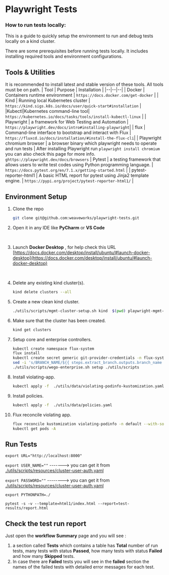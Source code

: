 # Playwright Tests

### How to run tests locally:

This is a guide to quickly setup the environment to run and debug tests locally on a kind cluster.

There are some prerequisites before running tests locally. It includes installing required tools and environment configurations.

  ## Tools  & Utilities

It is recommended to install latest and stable version of these tools. All tools must be on path.
| Tool | Purpose | Installation |
|--|--|--|
| Docker | Containers runtime environment | `https://docs.docker.com/get-docker` |
| Kind | Running local Kubernetes cluster | `https://kind.sigs.k8s.io/docs/user/quick-start#installation` |
|Kubectl|Kubernetes command-line tool| `https://kubernetes.io/docs/tasks/tools/install-kubectl-linux` |
| Playwright |  a framework for Web Testing and Automation | `https://playwright.dev/docs/intro#installing-playwright`|
| flux | Command-line interface to bootstrap and interact with Flux | `https://fluxcd.io/docs/installation/#install-the-flux-cli`|
| Playwright chromium browser | a browser binary which playwright needs to operate and run tests | After installing Playwright run `playwright install chromium`<br> you can also check this page for more info. <br> `ghttps://playwright.dev/docs/browsers`
| Pytest | a testing framework that allows users to write test codes using Python programming language.  | `https://docs.pytest.org/en/7.1.x/getting-started.html` |
| pytest-reporter-html1 | A basic HTML report for pytest using Jinja2 template engine.   | `https://pypi.org/project/pytest-reporter-html1/` |

## Environment Setup
1. Clone the repo<br/>
    ```bash
    git clone git@github.com:weaveworks/playwright-tests.git
    ```
   
2. Open it in any IDE like **PyCharm** or **VS Code**<p>&nbsp;</p>

3. Launch **Docker Desktop** , for help check this URL [https://docs.docker.com/desktop/install/ubuntu/#launch-docker-desktop](https://docs.docker.com/desktop/install/ubuntu/#launch-docker-desktop) <p>&nbsp;</p>

4. Delete any existing kind cluster(s).
    ```bash
    kind delete clusters --all
    ```
   
5. Create a new clean kind cluster.
    ```bash
    ./utils/scripts/mgmt-cluster-setup.sh kind  $(pwd) playwright-mgmt-kind
    ```
   
6. Make sure that the cluster has been created.
    ```bash
    kind get clusters
    ```
   
7. Setup core and enterprise controllers.
    ```bash
    kubectl create namespace flux-system
    flux install
    kubectl create secret generic git-provider-credentials -n flux-system --from-literal=username="$GITHUB_USER" --from-literal=password="$GITHUB_TOKEN"
    sed -i 's/BRANCH_NAME/${{ steps.extract_branch.outputs.branch_name }}/' ./utils/scripts/resources/flux-system-gitrepo.yaml
    ./utils/scripts/wego-enterprise.sh setup ./utils/scripts
    ```
   
8. Install violating-app.
    ```bash
    kubectl apply -f  ./utils/data/violating-podinfo-kustomization.yaml
    ```
   
9. Install policies.
    ```bash
    kubectl apply -f  ./utils/data/policies.yaml
    ```

10. Flux reconcile violating app.
    ```bash
    flux reconcile kustomization violating-podinfo -n default --with-source || true
    kubectl get pods -A
    ```
   
## Run Tests

`export URL="http://localhost:8000"`

`export USER_NAME=""`  -------> you can get it from [./utils/scripts/resources/cluster-user-auth.yaml](./utils/scripts/resources/cluster-user-auth.yaml)

`export PASSWORD=""`  --------> you can get it from [./utils/scripts/resources/cluster-user-auth.yaml](./utils/scripts/resources/cluster-user-auth.yaml)

`export PYTHONPATH=./`

`pytest -s -v --template=html1/index.html --report=test-results/report.html`

## Check the test run report
Just open the **workflow Summary** page and you will see :
1. a section called **Tests** which contains a table has **Total** number of run tests, many tests with status **Passed**, how many tests with status **Failed** and how many **Skipped** tests.
2. In case there are **Failed** tests you will see in the **failed** section the names of the failed tests with detailed error messages for each test.
